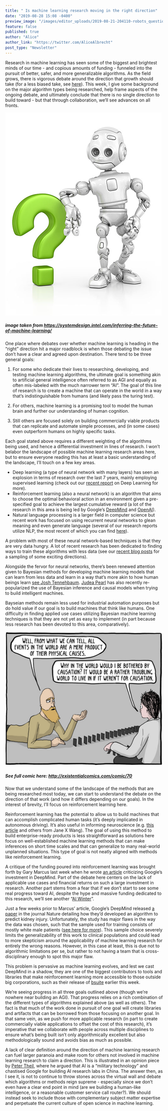 ```yaml
---
title: " Is machine learning research moving in the right direction"
date: "2019-08-28 15:08 -0400"
preview_image: "/images/editor_uploads/2019-08-21-204110-robots_question.jpg"
feature: false
published: true
author: "Alice"
author_link: "https://twitter.com/AliceAlbrecht"
post_type: "Newsletter"
---
```


Research in machine learning has seen some of the biggest and brightest minds of our time -  and copious amounts of funding - funneled into the pursuit of better, safer, and more generalizable algorithms. As the field grows, there is vigorous debate around the direction that growth should take (for a less biased take, see [here](https://www.technologyreview.com/s/612768/we-analyzed-16625-papers-to-figure-out-where-ai-is-headed-next/)). This week, I give some background on the major algorithm types being researched, help frame aspects of the ongoing debate, and ultimately conclude that there is no single direction to build toward - but that through collaboration, we’ll see advances on all fronts. 

![](/images/editor_uploads/2019-08-21-204110-robots_question.jpg)

##### image taken from https://systemdesign.intel.com/inferring-the-future-of-machine-learning/

One place where debates over whether machine learning is heading in the “right” direction hit a major roadblock is when those debating the issue don’t have a clear and agreed upon destination. There tend to be three general goals:

1) For some who dedicate their lives to researching, developing, and testing machine learning algorithms, the ultimate goal is something akin to artificial general intelligence often referred to as AGI and equally as often mis-labeled with the much narrower term “AI”. The goal of this line of research is to create a machine that can operate in the world in a way that’s indistinguishable from humans (and likely pass the turing test). 

2) For others, machine learning is a promising tool to model the human brain and further our understanding of human cognition. 

3) Still others are focused solely on building commercially viable products that can replicate and automate simple processes, and (in some cases) even outperform humans on highly specific tasks. 

Each goal stated above requires a different weighting of the algorithms being used, and hence a differential investment in lines of research. I won’t belabor the landscape of possible machine learning research areas here, but to ensure everyone reading this has at least a basic understanding of the landscape, I’ll touch on a few key areas. 

* Deep learning (a type of neural network with many layers) has seen an explosion in terms of research over the last 7 years, mainly employing supervised learning (check out our [recent report](https://clients.fastforwardlabs.com/ff03-2019/report) on Deep Learning for more). 
* Reinforcement learning (also a neural network) is an algorithm that aims to choose the optimal behavioral action in an environment given a pre-specified goal to achieve the largest cumulative reward (a lot of the research in this area is being led by Google’s [DeepMind](https://deepmind.com/) and [OpenAI](https://openai.com/)). 
* Natural language processing is a larger field in computer science but recent work has focused on using recurrent neural networks to glean meaning and even generate language (several of our research reports utilize NLP, the most recent of which you can find [here](https://clients.fastforwardlabs.com/ff11/report)). 

A problem with most of these neural network-based techniques is that they are very data hungry. A lot of recent research has been dedicated to finding ways to train these algorithms with less data (see our [recent blog posts](https://blog.fastforwardlabs.com/) for a sampling of some exciting directions).   

Alongside the fervor for neural networks, there’s been renewed attention given to Bayesian methods for developing machine learning models that can learn from less data and learn in a way that’s more akin to how human beings learn [see Josh Tennehbaum](https://web.mit.edu/cocosci/josh.html). [Judea Pearl](https://en.wikipedia.org/wiki/Judea_Pearl) has also recently re-popularized the use of Bayesian inference and causal models when trying to build intelligent machines. 

Bayseian methods remain less used for industrial automation purposes but do hold value if our goal is to build machines that think like humans. One difficulty in finding applied use cases utilizing Bayesian machine learning techniques is that they are not yet as easy to implement (in part because less research has been devoted to this area, comparatively).  

![](/images/editor_uploads/2019-08-21-204233-RL_CausalMapping_Comic.jpg)

##### See full comic here: http://existentialcomics.com/comic/70

Now that we understand some of the landscape of the methods that are being researched most today, we can start to understand the debate on the direction of that work (and how it differs depending on our goals). In the interest of brevity, I’ll focus on reinforcement learning here. 

Reinforcement learning has the potential to allow us to build machines that can accomplish complicated human tasks (it’s deeply implicated in autonomous driving). It’s also useful in informing neuroscience (e.g. [this article](https://www.sciencedirect.com/science/article/pii/S1364661319300610) and others from Jane X Wang). The goal of using this method to build enterprise-ready products is less straightforward as solutions here focus on well-established machine learning methods that can make inferences on short time scales and that can generalize to many real-world unplanned situations. This type of goal is not neatly aligned with methods like reinforcement learning. 

A critique of the funding poured into reinforcement learning was brought forth by Gary Marcus last week when he wrote [an article](https://www.wired.com/story/deepminds-losses-future-artificial-intelligence/) criticizing Google’s investment in DeepMind. Part of the debate here centers on the lack of applicable use cases and financial returns on such a large investment in research. Another part stems from a fear that if we don’t start to see some real progress toward AI, despite the hype and massive funding dedicated to this research, we’ll see another “[AI Winter](https://en.wikipedia.org/wiki/AI_winter)”. 

Just a few weeks prior to Marcus’ article, Google’s DeepMind released [a paper](https://www.nature.com/articles/s41586-019-1390-1) in the journal Nature detailing how they’d developed an algorithm to predict kidney injury. Unfortunately, the study has major flaws in the way the data  was chosen, such that the sample used for training consists of mostly white male patients ([see here for more](https://techcrunch.com/2019/07/31/deepmind-touts-predictive-healthcare-ai-breakthrough-trained-on-heavily-skewed-data/)). This sample choice severely limits the generalizability of this work to clinical populations and could lead to more skepticism around the applicability of machine learning research for entirely the wrong reasons. However, in this case at least, this is due not to algorithmic limitations per se, but rather to not having a team that is cross-disciplinary enough to spot this major flaw. 

This problem is pervasive as machine learning evolves, and lest we cast DeepMind in a shadow, they are one of the biggest contributors to tools and libraries that make reinforcement learning more accessible to those outside big corporations, such as their release of [bsuite](https://deepmind.com/research/open-source/bsuite) earlier this week. 

We’re seeing progress in all three goals outlined above (though we’re nowhere near building an AGI). That progress relies on a rich combination of the different types of algorithms explained above (as well as others). The fact is that much of the work done in pursuit of one goal will create libraries and artifacts that can be borrowed from those focusing on another goal. In that same vein, as we push for more applicable research (in part to create commercially viable applications to offset the cost of this research), it’s imperative that we collaborate with people across multiple disciplines to ensure what’s being built isn’t only algorithmically excellent but also methodologically sound and avoids bias as much as possible.  

A lack of clear definition around the direction of machine learning research can fuel larger paranoia and make room for others not involved in machine learning research to claim a direction. This is illustrated in an opinion piece by [Peter Theil](https://www.nytimes.com/2019/08/01/opinion/peter-thiel-google.html), where he argued that AI is a “military technology” and chastised Google for building AI research labs in China. The answer then, as I see it, is not to continue to throw stones across the virtual wall and debate which algorithms or methods reign supreme - especially since we don’t even have a clear end point in mind (are we building a human-like intelligence, or a reasonable customer service call router?). We should instead seek to include those with complementary subject matter expertise and perpetuate the current culture of open science in machine learning.